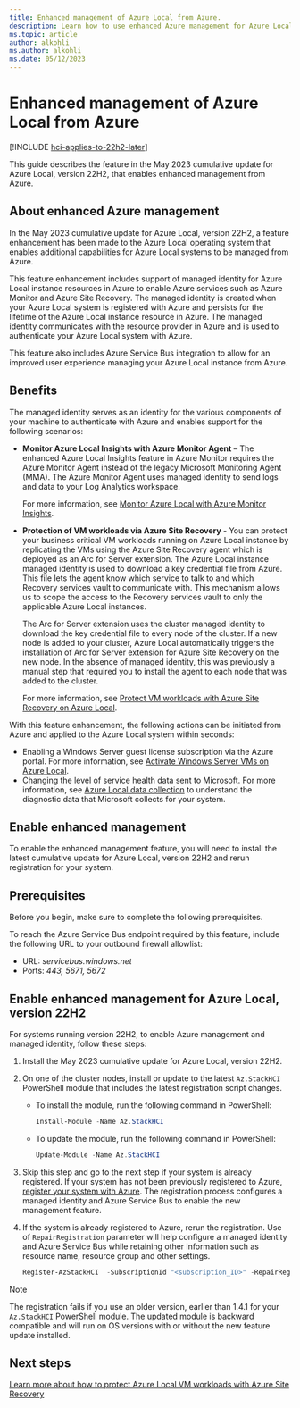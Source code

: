 ```yaml
---
title: Enhanced management of Azure Local from Azure.
description: Learn how to use enhanced Azure management for Azure Local. This enhanced management is enabled via Managed Identity created for the cluster resource of your Azure Local.
ms.topic: article
author: alkohli
ms.author: alkohli
ms.date: 05/12/2023
---
```


# Enhanced management of Azure Local from Azure

[!INCLUDE [hci-applies-to-22h2-later](../../hci/includes/hci-applies-to-22h2-later.md)]

This guide describes the feature in the May 2023 cumulative update for Azure Local, version 22H2, that enables enhanced management from Azure.


## About enhanced Azure management

In the May 2023 cumulative update for Azure Local, version 22H2, a feature enhancement has been made to the Azure Local operating system that enables additional capabilities for Azure Local systems to be managed from Azure.

This feature enhancement includes support of managed identity for Azure Local instance resources in Azure to enable Azure services such as Azure Monitor and Azure Site Recovery. The managed identity is created when your Azure Local system is registered with Azure and persists for the lifetime of the Azure Local instance resource in Azure. The managed identity communicates with the resource provider in Azure and is used to authenticate your Azure Local system with Azure.

This feature also includes Azure Service Bus integration to allow for an improved user experience managing your Azure Local instance from Azure.

## Benefits

The managed identity serves as an identity for the various components of your machine to authenticate with Azure and enables support for the following scenarios:

- **Monitor Azure Local Insights with Azure Monitor Agent** – The enhanced Azure Local Insights feature in Azure Monitor requires the Azure Monitor Agent instead of the legacy Microsoft Monitoring Agent (MMA). The Azure Monitor Agent uses managed identity to send logs and data to your Log Analytics workspace.

    For more information, see [Monitor Azure Local with Azure Monitor Insights](./monitor-hci-single-23h2.md).

- **Protection of VM workloads via Azure Site Recovery** - You can protect your business critical VM workloads running on Azure Local instance by replicating the VMs using the Azure Site Recovery agent which is deployed as an Arc for Server extension. The Azure Local instance managed identity is used to download a key credential file from Azure. This file lets the agent know which service to talk to and which Recovery services vault to communicate with. This mechanism allows us to scope the access to the Recovery services vault to only the applicable Azure Local instances.

    The Arc for Server extension uses the cluster managed identity to download the key credential file to every node of the cluster. If a new node is added to your cluster, Azure Local automatically triggers the installation of Arc for Server extension for Azure Site Recovery on the new node. In the absence of managed identity, this was previously a manual step that required you to install the agent to each node that was added to the cluster.

    For more information, see [Protect VM workloads with Azure Site Recovery on Azure Local](./azure-site-recovery.md).

With this feature enhancement, the following actions can be initiated from Azure and applied to the Azure Local system within seconds:

- Enabling a Windows Server guest license subscription via the Azure portal. For more information, see [Activate Windows Server VMs on Azure Local](../manage/vm-activate.md?tab=azure-portal#enable-windows-server-subscription).
- Changing the level of service health data sent to Microsoft. For more information, see [Azure Local data collection](../concepts/data-collection.md) to understand the diagnostic data that Microsoft collects for your system.

## Enable enhanced management

To enable the enhanced management feature, you will need to install the latest cumulative update for Azure Local, version 22H2 and rerun registration for your system.

## Prerequisites

Before you begin, make sure to complete the following prerequisites.

To reach the Azure Service Bus endpoint required by this feature, include the following URL to your outbound firewall allowlist:

- URL: *servicebus.windows.net*
- Ports: *443, 5671, 5672*

## Enable enhanced management for Azure Local, version 22H2

For systems running version 22H2, to enable Azure management and managed identity, follow these steps:

1. Install the May 2023 cumulative update for Azure Local, version 22H2.

1. On one of the cluster nodes, install or update to the latest `Az.StackHCI` PowerShell module that includes the latest registration script changes.
    - To install the module, run the following command in PowerShell:

        ```powershell
        Install-Module -Name Az.StackHCI
        ```

    - To update the module, run the following command in PowerShell:

        ```powershell
        Update-Module -Name Az.StackHCI
        ```

1. Skip this step and go to the next step if your system is already registered. If your system has not been previously registered to Azure, [register your system with Azure](../deploy/register-with-azure.md). The registration process configures a managed identity and Azure Service Bus to enable the new management feature.
1. If the system is already registered to Azure, rerun the registration. Use of `RepairRegistration` parameter will help configure a managed identity and Azure Service Bus while retaining other information such as resource name, resource group and other settings.

    ```powershell
    Register-AzStackHCI  -SubscriptionId "<subscription_ID>" -RepairRegistration
    ```

> [!NOTE]
> The registration fails if you use an older version, earlier than 1.4.1 for your `Az.StackHCI` PowerShell module. The updated module is backward compatible and will run on OS versions with or without the new feature update installed.


## Next steps

[Learn more about how to protect Azure Local VM workloads with Azure Site Recovery](./azure-site-recovery.md)

